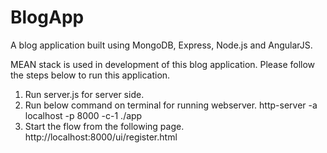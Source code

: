 # BlogApp
A blog application built using MongoDB, Express, Node.js and AngularJS.


MEAN stack is used in development of this blog application. Please follow the steps below to run this application.

1. Run server.js for server side.
2. Run below command on terminal for running webserver.
http-server -a localhost -p 8000 -c-1 ./app
3. Start the flow from the following page. http://localhost:8000/ui/register.html
